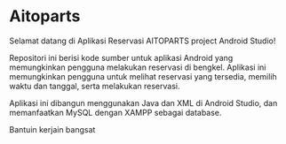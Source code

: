 # Aitoparts

Selamat datang di Aplikasi Reservasi AITOPARTS project Android Studio!

Repositori ini berisi kode sumber untuk aplikasi Android yang memungkinkan pengguna melakukan reservasi di bengkel.
Aplikasi ini memungkinkan pengguna untuk melihat reservasi yang tersedia, memilih waktu dan tanggal, serta melakukan reservasi.

Aplikasi ini dibangun menggunakan Java dan XML di Android Studio, dan memanfaatkan MySQL dengan XAMPP sebagai database.

Bantuin kerjain bangsat
